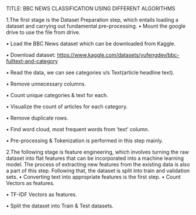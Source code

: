 TITLE: BBC NEWS CLASSIFICATION USING DIFFERENT ALGORITHMS

1.The first stage is the Dataset Preparation step, which entails loading a dataset and carrying out fundamental pre-processing.
• Mount the google drive to use the file from drive.

• Load the BBC News dataset which can be downloaded from Kaggle.

• Download dataset: https://www.kaggle.com/datasets/yufengdev/bbc-fulltext-and-category

• Read the data, we can see categories v/s Text(article headline text).

• Remove unnecessary columns.

• Count unique categories & text for each.

• Visualize the count of articles for each category.

• Remove duplicate rows.

• Find word cloud, most frequent words from ‘text’ column.

• Pre-processing & Tokenization is performed in this step mainly.

2.The following stage is feature engineering, which involves turning the raw dataset into flat features that can be incorporated into a machine learning model. The process of extracting new features from the existing data is also a part of this step. Following that, the dataset is split into train and validation sets. • Converting text into appropriate features is the first step.
• Count Vectors as features.

• TF-IDF Vectors as features.

• Split the dataset into Train & Test datasets.
